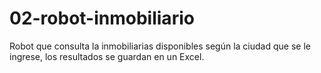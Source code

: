 # 02-robot-inmobiliario
Robot que consulta la inmobiliarias disponibles según la ciudad que se le ingrese, los resultados se guardan en un Excel.
